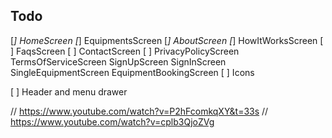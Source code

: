## Todo
[*] HomeScreen
[*] EquipmentsScreen
[*] AboutScreen
[*] HowItWorksScreen
[ ] FaqsScreen
[ ] ContactScreen
[ ] PrivacyPolicyScreen
TermsOfServiceScreen
SignUpScreen
SignInScreen
SingleEquipmentScreen
EquipmentBookingScreen
[ ] Icons

[ ] Header and menu drawer


// https://www.youtube.com/watch?v=P2hFcomkqXY&t=33s
// https://www.youtube.com/watch?v=cplb3QjoZVg